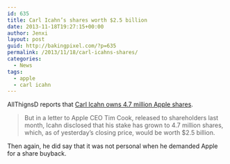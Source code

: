 ```yaml
---
id: 635
title: Carl Icahn’s shares worth $2.5 billion
date: 2013-11-18T19:27:15+00:00
author: Jenxi
layout: post
guid: http://bakingpixel.com/?p=635
permalink: /2013/11/18/carl-icahns-shares/
categories:
  - News
tags:
  - apple
  - carl icahn
---
```

AllThignsD reports that [Carl Icahn owns 4.7 million Apple shares](http://allthingsd.com/20131115/carl-icahn-now-owns-about-2-5-billion-worth-of-apple-shares/).

> But in a letter to Apple CEO Tim Cook, released to shareholders last month, Icahn disclosed that his stake has grown to 4.7 million shares, which, as of yesterday’s closing price, would be worth $2.5 billion. 

Then again, he did say that it was not personal when he demanded Apple for a share buyback.